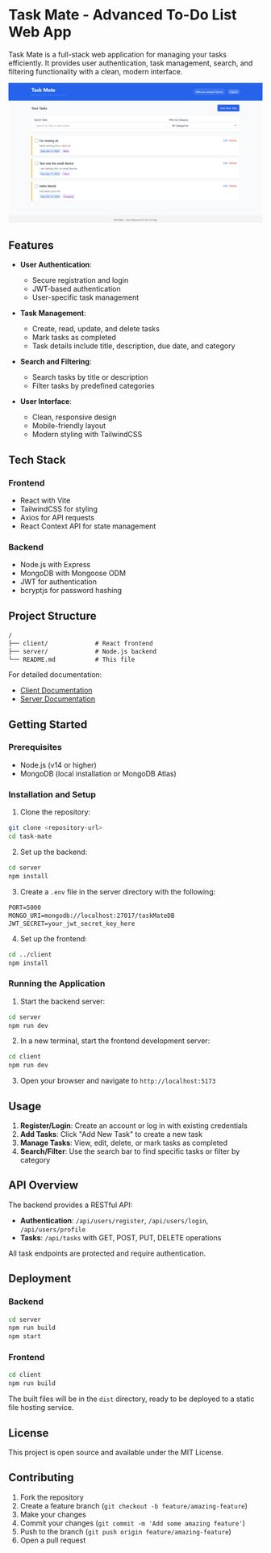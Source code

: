 # Task Mate - Advanced To-Do List Web App

Task Mate is a full-stack web application for managing your tasks efficiently. It provides user authentication, task management, search, and filtering functionality with a clean, modern interface.

![Task Mate Screenshot](./client/public/images/task_mate_screenshot.png)


## Features

- **User Authentication**:
  - Secure registration and login
  - JWT-based authentication
  - User-specific task management

- **Task Management**:
  - Create, read, update, and delete tasks
  - Mark tasks as completed
  - Task details include title, description, due date, and category

- **Search and Filtering**:
  - Search tasks by title or description
  - Filter tasks by predefined categories

- **User Interface**:
  - Clean, responsive design
  - Mobile-friendly layout
  - Modern styling with TailwindCSS

## Tech Stack

### Frontend
- React with Vite
- TailwindCSS for styling
- Axios for API requests
- React Context API for state management

### Backend
- Node.js with Express
- MongoDB with Mongoose ODM
- JWT for authentication
- bcryptjs for password hashing

## Project Structure

```
/
├── client/             # React frontend
├── server/             # Node.js backend
└── README.md           # This file
```

For detailed documentation:
- [Client Documentation](client/README.md)
- [Server Documentation](server/README.md)

## Getting Started

### Prerequisites

- Node.js (v14 or higher)
- MongoDB (local installation or MongoDB Atlas)

### Installation and Setup

1. Clone the repository:
```bash
git clone <repository-url>
cd task-mate
```

2. Set up the backend:
```bash
cd server
npm install
```

3. Create a `.env` file in the server directory with the following:
```
PORT=5000
MONGO_URI=mongodb://localhost:27017/taskMateDB
JWT_SECRET=your_jwt_secret_key_here
```

4. Set up the frontend:
```bash
cd ../client
npm install
```

### Running the Application

1. Start the backend server:
```bash
cd server
npm run dev
```

2. In a new terminal, start the frontend development server:
```bash
cd client
npm run dev
```

3. Open your browser and navigate to `http://localhost:5173`

## Usage

1. **Register/Login**: Create an account or log in with existing credentials
2. **Add Tasks**: Click "Add New Task" to create a new task
3. **Manage Tasks**: View, edit, delete, or mark tasks as completed
4. **Search/Filter**: Use the search bar to find specific tasks or filter by category

## API Overview

The backend provides a RESTful API:

- **Authentication**: `/api/users/register`, `/api/users/login`, `/api/users/profile`
- **Tasks**: `/api/tasks` with GET, POST, PUT, DELETE operations

All task endpoints are protected and require authentication.

## Deployment

### Backend
```bash
cd server
npm run build
npm start
```

### Frontend
```bash
cd client
npm run build
```

The built files will be in the `dist` directory, ready to be deployed to a static file hosting service.

## License

This project is open source and available under the MIT License.

## Contributing

1. Fork the repository
2. Create a feature branch (`git checkout -b feature/amazing-feature`)
3. Make your changes
4. Commit your changes (`git commit -m 'Add some amazing feature'`)
5. Push to the branch (`git push origin feature/amazing-feature`)
6. Open a pull request 